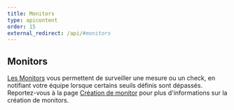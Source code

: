 ```yaml
---
title: Monitors
type: apicontent
order: 15
external_redirect: /api/#monitors
---
```

## Monitors

[Les Monitors](/monitors/) vous permettent de surveiller une mesure ou un check, en notifiant votre équipe lorsque certains seuils définis sont dépassés.
Reportez-vous à la page [Création de monitor](/monitors/monitor_types) pour plus d'informations sur la création de monitors.
